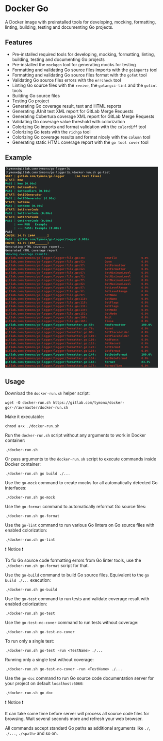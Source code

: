 # Docker Go

A Docker image with preinstalled tools for developing, mocking, formatting, linting,
building, testing and documenting Go projects.

## Features

*   Pre-installed required tools for developing, mocking, formatting, linting, building, testing and documenting Go projects
*   Pre-installed the `mockgen` tool for generating mocks for testing
*   Formatting and validating Go source files imports with the `goimports` tool
*   Formatting and validating Go source files format with the `gofmt` tool
*   Validating Go source files errors with the `errcheck` tool
*   Linting Go source files with the `revive`, the `golangci-lint` and the `golint` tools
*   Building Go source files
*   Testing Go project
*   Generating Go coverage result, text and HTML reports
*   Generating JUnit test XML report for GitLab Merge Requests
*   Generating Cobertura coverage XML report for GitLab Merge Requests
*   Validating Go coverage value threshold with colorization
*   Colorizing Go imports and format validation with the `colordiff` tool
*   Colorizing Go tests with the `richgo` tool
*   Colorizing Go coverage results and format nicely with the `column` tool
*   Generating static HTML coverage report with the `go tool cover` tool

## Example

![Example](assets/images/example.png "Example")

## Usage

Download the `docker-run.sh` helper script:

```plaintext
wget -O docker-run.sh https://gitlab.com/tymonx/docker-go/-/raw/master/docker-run.sh
```

Make it executable:

```plaintext
chmod a+x ./docker-run.sh
```

Run the `docker-run.sh` script without any arguments to work in Docker container:

```plaintext
./docker-run.sh
```

Or pass arguments to the `docker-run.sh` script to execute commands inside Docker container:

```plaintext
./docker-run.sh go build ./...
```

Use the `go-mock` command to create mocks for all automatically detected Go interfaces:

```plaintext
./docker-run.sh go-mock
```

Use the `go-format` command to automatically reformat Go source files:

```plaintext
./docker-run.sh go-format
```

Use the `go-lint` command to run various Go linters on Go source files with enabled colorization:

```plaintext
./docker-run.sh go-lint
```

:exclamation: Notice :exclamation:

To fix Go source code formatting errors from Go linter tools,
use the `./docker-run.sh go-format` script for that.

Use the `go-build` command to build Go source files. Equivalent to the `go build ./...` execution:

```plaintext
./docker-run.sh go-build
```

Use the `go-test` command to run tests and validate coverage result with enabled colorization:

```plaintext
./docker-run.sh go-test
```

Use the `go-test-no-cover` command to run tests without coverage:

```plaintext
./docker-run.sh go-test-no-cover
```

To run only a single test:

```plaintext
./docker-run.sh go-test -run <TestName> ./...
```

Running only a single test without coverage:

```plaintext
./docker-run.sh go-test-no-cover -run <TestName> ./...
```

Use the `go-doc` command to run Go source code documentation server for your project on default `localhost:6060`:

```plaintext
./docker-run.sh go-doc
```

:exclamation: Notice :exclamation:

It can take some time before server will process all source code files for browsing.
Wait several seconds more and refresh your web browser.

All commands accept standard Go paths as additional arguments like `./`, `./...`, `./<path>` and so on.
